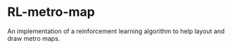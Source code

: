 # RL-metro-map
An implementation of a reinforcement learning algorithm to help layout and draw metro maps.
